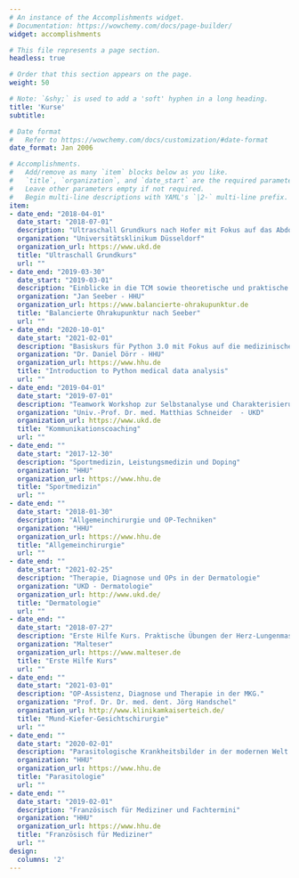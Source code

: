 ```yaml
---
# An instance of the Accomplishments widget.
# Documentation: https://wowchemy.com/docs/page-builder/
widget: accomplishments

# This file represents a page section.
headless: true

# Order that this section appears on the page.
weight: 50

# Note: `&shy;` is used to add a 'soft' hyphen in a long heading.
title: 'Kurse'
subtitle:

# Date format
#   Refer to https://wowchemy.com/docs/customization/#date-format
date_format: Jan 2006

# Accomplishments.
#   Add/remove as many `item` blocks below as you like.
#   `title`, `organization`, and `date_start` are the required parameters.
#   Leave other parameters empty if not required.
#   Begin multi-line descriptions with YAML's `|2-` multi-line prefix.
item:
- date_end: "2018-04-01"
  date_start: "2018-07-01"
  description: "Ultraschall Grundkurs nach Hofer mit Fokus auf das Abdomen, das vaskuläre System und den Thorax"
  organization: "Universitätsklinikum Düsseldorf"
  organization_url: https://www.ukd.de
  title: "Ultraschall Grundkurs"
  url: ""
- date_end: "2019-03-30"
  date_start: "2019-03-01"
  description: "Einblicke in die TCM sowie theoretische und praktische Ohrakupunktur"
  organization: "Jan Seeber - HHU"
  organization_url: https://www.balancierte-ohrakupunktur.de
  title: "Balancierte Ohrakupunktur nach Seeber"
  url: ""
- date_end: "2020-10-01"
  date_start: "2021-02-01"
  description: "Basiskurs für Python 3.0 mit Fokus auf die medizinische Datenanalyse"
  organization: "Dr. Daniel Dörr - HHU"
  organization_url: https://www.hhu.de
  title: "Introduction to Python medical data analysis"
  url: ""
- date_end: "2019-04-01"
  date_start: "2019-07-01"
  description: "Teamwork Workshop zur Selbstanalyse und Charakterisierung der verschiedenen Teamplayer zur Verbesserung der Zusammenarbeit"
  organization: "Univ.-Prof. Dr. med. Matthias Schneider  - UKD"
  organization_url: https://www.ukd.de
  title: "Kommunikationscoaching"
  url: ""
- date_end: ""
  date_start: "2017-12-30"
  description: "Sportmedizin, Leistungsmedizin und Doping"
  organization: "HHU"
  organization_url: https://www.hhu.de
  title: "Sportmedizin"
  url: ""   
- date_end: ""
  date_start: "2018-01-30"
  description: "Allgemeinchirurgie und OP-Techniken"
  organization: "HHU"
  organization_url: https://www.hhu.de
  title: "Allgemeinchirurgie"
  url: ""
- date_end: ""
  date_start: "2021-02-25"
  description: "Therapie, Diagnose und OPs in der Dermatologie"
  organization: "UKD - Dermatologie"
  organization_url: http://www.ukd.de/
  title: "Dermatologie"
  url: ""
- date_end: ""
  date_start: "2018-07-27"
  description: "Erste Hilfe Kurs. Praktische Übungen der Herz-Lungenmassage"
  organization: "Malteser"
  organization_url: https://www.malteser.de
  title: "Erste Hilfe Kurs"
  url: ""
- date_end: ""
  date_start: "2021-03-01"
  description: "OP-Assistenz, Diagnose und Therapie in der MKG."
  organization: "Prof. Dr. Dr. med. dent. Jörg Handschel"
  organization_url: http://www.klinikamkaiserteich.de/
  title: "Mund-Kiefer-Gesichtschirurgie"
  url: ""
- date_end: ""
  date_start: "2020-02-01"
  description: "Parasitologische Krankheitsbilder in der modernen Welt und Deutschland."
  organization: "HHU"
  organization_url: https://www.hhu.de
  title: "Parasitologie"
  url: ""
- date_end: ""
  date_start: "2019-02-01"
  description: "Französisch für Mediziner und Fachtermini"
  organization: "HHU"
  organization_url: https://www.hhu.de
  title: "Französisch für Mediziner"
  url: ""
design:
  columns: '2' 
---
```

